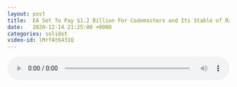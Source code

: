 ```yaml
---
layout: post
title:  EA Set To Pay $1.2 Billion For Codemasters and Its Stable of Racing Games
date:   2020-12-14 21:25:00 +0000
categories: solidot
video-id: lMrfAt6431Q
---
```


<audio src="/assets/ac66f3ed8b0ea3050117a97e2e196472.mp3" style="width: 100%;" controls></audio>

